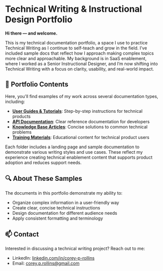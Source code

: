 # Technical Writing & Instructional Design Portfolio

**Hi there — and welcome.**

This is my technical documentation portfolio, a space I use to practice Technical
Writing as I continue to self-teach and grow in the field. I’ve included sample
docs that reflect how I approach making complex topics more clear and
approachable. My background is in SaaS enablement, where I worked as a Senior
Instructional Designer, and I’m now shifting into Technical Writing with a focus
on clarity, usability, and real-world impact.

## 📂 Portfolio Contents

Here, you'll find examples of my work across several documentation types, including:

- [**User Guides & Tutorials**](./User-Guides): Step-by-step instructions for technical products  
- [**API Documentation**](./API-Documentation): Clear reference documentation for developers  
- [**Knowledge Base Articles**](./Knowledge-Base): Concise solutions to common technical problems  
- [**Training Materials**](./Training-Materials): Educational content for technical product users

Each folder includes a landing page and sample documentation to demonstrate various
writing styles and use cases. These reflect my experience creating technical
enablement content that supports product adoption and reduces support needs.

## 🔍 About These Samples

The documents in this portfolio demonstrate my ability to:

- Organize complex information in a user-friendly way
- Create clear, concise technical instructions
- Design documentation for different audience needs
- Apply consistent formatting and terminology

## 📫 Contact

Interested in discussing a technical writing project? Reach out to me:

- LinkedIn: [linkedin.com/in/corey-p-rollins](https://www.linkedin.com/in/corey-p-rollins/)
- Email: [corey.p.rollins@gmail.com](mailto:corey.p.rollins@gmail.com)
